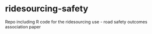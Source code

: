# ridesourcing-safety
Repo including R code for the ridesourcing use - road safety outcomes association paper
